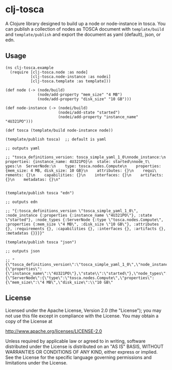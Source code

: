 # clj-tosca

A Clojure library designed to build up a node or node-instance in tosca. You can publish a collection of nodes as TOSCA document with `template/build` and `template/publish` and export the document as yaml (default), json, or edn.

## Usage

```
(ns clj-tosca.example
  (require [clj-tosca.node :as node]
           [clj-tosca.node-instance :as nodei]
           [clj-tosca.template :as template]))

(def node (-> (node/build)
              (node/add-property "mem_size" "4 MB")
              (node/add-property "disk_size" "10 GB")))

(def node-instance (-> (nodei/build)
                       (nodei/add-state "started")
                       (nodei/add-property "instance_name" "4U321PO")))

(def tosca (template/build node-instance node))

(template/publish tosca)  ;; default is yaml

;; outputs yaml

;; "tosca_definitions_version: tosca_simple_yaml_1_0\nnode_instance:\n  properties: {instance_name: 4U321PO}\n  state: started\nnode_t\
ypes:\n  ServerNode:\n    type: tosca.nodes.Compute\n    properties: {mem_size: 4 MB, disk_size: 10 GB}\n    attributes: {}\n    requi\
rements: {}\n    capabilities: {}\n    interfaces: {}\n    artifacts: {}\n    metadatas: {}\n"


(template/publish tosca "edn")

;; outputs edn
 
;; "{:tosca_definitions_version \"tosca_simple_yaml_1_0\", :node_instance {:properties {:instance_name \"4U321PO\"}, :state \"started"}, :node_types {:ServerNode {:type \"tosca.nodes.Compute\", :properties {:mem_size \"4 MB\", :disk_size \"10 GB\"}, :attributes {}, :requirements {}, :capabilities {}, :interfaces {}, :artifacts {}, :metadatas {}}}}"

(template/publish tosca "json")

;; outputs json

;; "{\"tosca_definitions_version\":\"tosca_simple_yaml_1_0\",\"node_instance\":{\"properties\":{\"instance_name\":\"4U321PO\"},\"state\\":\"started\"},\"node_types\":{\"ServerNode\":{\"type\":\"tosca.nodes.Compute\",\"properties\":{\"mem_size\":\"4 MB\",\"disk_size\":\\"10 GB\"

```

## License

Licensed under the Apache License, Version 2.0 (the "License");
you may not use this file except in compliance with the License.
You may obtain a copy of the License at

http://www.apache.org/licenses/LICENSE-2.0

Unless required by applicable law or agreed to in writing, software distributed under the License is distributed on an "AS IS" BASIS, WITHOUT WARRANTIES OR CONDITIONS OF ANY KIND, either express or implied. See the License for the specific language governing permissions and limitations under the License.

